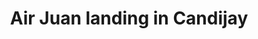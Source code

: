 ---
layout: post
title: 'Air Juan landing in Candijay'
category: top-stories
image: true
hl-title: 'AIR JUAN LANDING.'
hl-desc: 'Board Member Alexie B. Tutor (second from right), chairman of the committee on tourism of the SangguniangPanlalawigan of Bohol is shown above together with her husband, Mayor Christopher B. Tutor of Candijay town and Kag. Arnielo “Tata”Olandria joining the crew of the Air Juan flight from Mactan, Cebu to Candijay landing port. SEE FULL STORY ON PAGE 2 (Photo courtesy of Chris Lex Tutor FB account)'
dated: 0ct 15 - 21, 2017
---